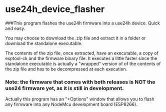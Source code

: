 # use24h_device_flasher

###This program flashes the use24h firmware into a use24h device. Quick and easy.

You may choose to download the .zip file and extract it in a folder or download the standalone executable. 

The contents of the zip file, once extracted, have an executable, a copy of esptool-ck and the firmware binary file. It executes a little faster since the standalone executable is actually a "wrapped" version of of the contents of the zip file and has to be decompressed at each execution.

### Note: the firmware that comes with both releases is NOT the use24 firmware yet, as it is still in development.

Actually this program has an "+Options" window that allows you to flash any firmware into any NodeMcu development board (ESP8266).
